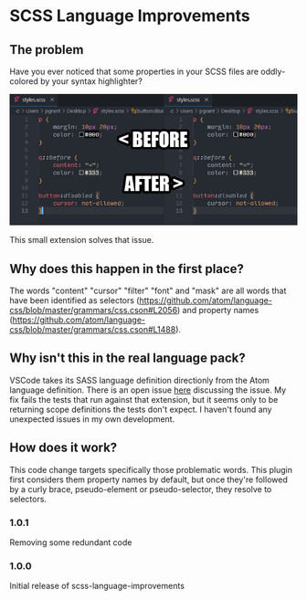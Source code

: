 # SCSS Language Improvements

## The problem

Have you ever noticed that some properties in your SCSS files are oddly-colored by your syntax highlighter?

![content and cursor properties are colored incorrectly](example.png)

This small extension solves that issue.

## Why does this happen in the first place?
The words "content" "cursor" "filter" "font" and "mask" are all words that have been identified as selectors (https://github.com/atom/language-css/blob/master/grammars/css.cson#L2056) and property names (https://github.com/atom/language-css/blob/master/grammars/css.cson#L1488).

## Why isn't this in the real language pack?

VSCode takes its SASS language definition directionly from the Atom language definition. There is an open issue [here](https://github.com/atom/language-sass/issues/226) discussing the issue. My fix fails the tests that run against that extension, but it seems only to be returning scope definitions the tests don't expect. I haven't found any unexpected issues in my own development.

## How does it work?

This code change targets specifically those problematic words. This plugin first considers them property names by default, but once they're followed by a curly brace, pseudo-element or pseudo-selector, they resolve to selectors.

### 1.0.1

Removing some redundant code

### 1.0.0

Initial release of scss-language-improvements
